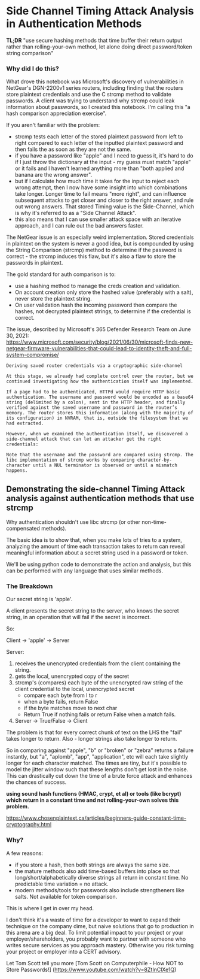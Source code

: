 # Side Channel Timing Attack Analysis in Authentication Methods

**TL;DR** "use secure hashing methods that time buffer their return output rather than rolling-your-own method, let alone doing direct password/token string comparison"

### Why did I do this?
What drove this notebook was Microsoft's discovery of vulnerabilities in NetGear's DGN-2200v1 series routers, including finding that the routers store plaintext credentials and  use the C strcmp method to validate passwords.  A client was trying to understand why strcmp could leak information about passwords, so I created this notebook. I'm calling this "a hash comparison appreciation exercise".


If you aren't familiar with the problem: 
- strcmp tests each letter of the stored plaintext password from left to right compared to each letter of the inputted plaintext password and then fails the as soon as they are not the same. 
- if you have a password like "apple" and I need to guess it, it's hard to do if I just throw the dictionary at the input - my guess must match "apple" or it fails and I haven't learned anything more than "both applied and banana are the wrong answer".
- but if I calculate how much time it takes for the input to reject each wrong attempt, then I now have some insight into which combinations take longer. Longer time to fail means "more right", and can influence subsequent attacks to get closer and closer to the right answer, and rule out wrong answers. That stored Timing value is the Side-Channel, which is why it's referred to as a "Side Channel Attack".
- this also means that I can use smaller attack space with an iterative approach, and I can rule out the bad answers faster.


The NetGear issue is an especially weird implementation. Stored credentials in plaintext on the system is never a good idea, but is compounded by using the String Comparison (strcmp) method to determine if the password is correct - the strcmp induces this flaw, but it's also a flaw to store the passwords in plaintext. 

The gold standard for auth comparison is to: 
- use a hashing method to manage the creds creation and validation.
- On account creation only store the hashed value (preferably with a salt), never store the plaintext string.
- On user validation hash the incoming password then compare the hashes, not decrypted plaintext strings, to determine if the credential is correct.


The issue, described by Microsoft's 365 Defender Research Team on June 30, 2021:  
https://www.microsoft.com/security/blog/2021/06/30/microsoft-finds-new-netgear-firmware-vulnerabilities-that-could-lead-to-identity-theft-and-full-system-compromise/


```
Deriving saved router credentials via a cryptographic side-channel

At this stage, we already had complete control over the router, but we continued investigating how the authentication itself was implemented.

If a page had to be authenticated, HTTPd would require HTTP basic authentication. The username and password would be encoded as a base64 string (delimited by a colon), sent in the HTTP header, and finally verified against the saved username and password in the router’s memory. The router stores this information (along with the majority of its configuration) in NVRAM, that is, outside the filesystem that we had extracted.

However, when we examined the authentication itself, we discovered a side-channel attack that can let an attacker get the right credentials:

Note that the username and the password are compared using strcmp. The libc implementation of strcmp works by comparing character-by-character until a NUL terminator is observed or until a mismatch happens.
```


## Demonstrating the side-channel Timing Attack analysis against authentication methods that use strcmp

Why authentication shouldn't use libc strcmp (or other non-time-compensated methods). 

The basic idea is to show that, when you make lots of tries to a system, analyzing the amount of time each transaction takes to return can reveal meaningful information about a secret string used in a password or token.

We'll be using python code to demonstrate the action and analysis, but this can be performed with any language that uses similar methods.


### The Breakdown
Our secret string is 'apple'.

A client presents the secret string to the server, who knows the secret string, in an operation that will fail if the secret is incorrect.

So:

Client -> 'apple' -> Server

Server:

1.    receives the unencrypted credentials from the client containing the string.
2.    gets the local, unencrypted copy of the secret
3.    strcmp's (compares) each byte of the unencrypted raw string of the client credential to the local, unencrypted secret
      - compare each byte from l to r
      - when a byte fails, return False
      - if the byte matches move to next char
      - Return True if nothing fails or return False when a match fails. 
4.    Server -> True/False -> Client

The problem is that for every correct chunk of text on the LHS the "fail" takes longer to return. Also - longer strings also take longer to return.

So in comparing against "apple",  "b" or "broken" or "zebra" returns a failure instantly, but "a", "aplomb", "app", "application", etc will each take slightly longer for each character matched. The times are tiny, but it's possible to model the jitter window such that these lengths don't get lost in the noise. This can drastically cut down the time of a brute force attack and enhances the chances of success.

**using sound hash functions (HMAC, crypt, et al)  or tools (like bcrypt) which return in a constant time and not rolling-your-own solves this problem.**

https://www.chosenplaintext.ca/articles/beginners-guide-constant-time-cryptography.html

### Why?

A few reasons:
- if you store a hash, then both strings are always the same size. 
- the mature methods also add time-based buffers into place so that long/short/alphabetically diverse strings all return in constant time. No predictable time variation = no attack.
- modern methods/tools for passwords also include strengtheners like salts. Not available for token comparison.

This is where I get in over my head. 

I don't think it's a waste of time for a developer to want to expand their technique on the company dime, but naive solutions that go to production in this arena are a big deal. To limit potential impact to your project or your employer/shareholders, you probably want to partner with someone who writes secure services as you approach mastery. Otherwise you risk turning your project or employer into a CERT advisory.

Let Tom Scott tell you more [Tom Scott on Computerphile - How NOT to Store Passwords!] (https://www.youtube.com/watch?v=8ZtInClXe1Q)





